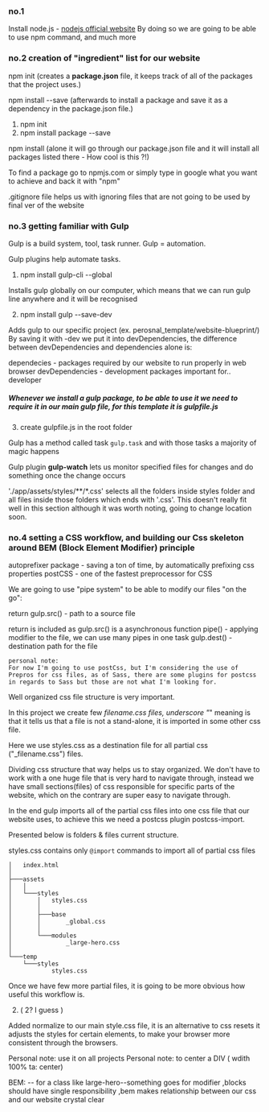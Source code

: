 ### no.1

Install node.js - [nodejs official website](https://nodejs.org/en/)
By doing so we are going to be able to use npm command, and much more

### no.2 creation of "ingredient" list for our website

npm init (creates a **package.json** file, it keeps track of all of the packages that the project uses.)

npm install <pkg> --save (afterwards to install a package and
save it as a dependency in the package.json file.)

1. npm init
2. npm install package --save

npm install (alone it will go through our package.json file and it will install all packages listed there - How cool is this ?!)

To find a package go to npmjs.com or simply type in google what you want to achieve and back it with "npm"

.gitignore file helps us with ignoring files that are not going to be used by final ver of the website 

### no.3 getting familiar with Gulp

Gulp is a build system, tool, task runner. Gulp = automation.

Gulp plugins help automate tasks.

1. npm install gulp-cli --global

Installs gulp globally on our computer, which means that we can run gulp line anywhere and it will be recognised

2. npm install gulp --save-dev 

Adds gulp to our specific project (ex. perosnal_template/website-blueprint/)
By saving it with -dev we put it into devDependencies, the difference between devDependencies and dependencies alone is:

dependecies - packages required by our website to run properly in web browser
devDependencies - development packages important for.. developer

##### Whenever we install a gulp package, to be able to use it we need to require it in our main gulp file, for this template it is gulpfile.js

3. create gulpfile.js in the root folder

Gulp has a method called task `gulp.task` and with those tasks a majority of magic happens

Gulp plugin **gulp-watch** lets us monitor specified files for changes and do something once the change occurs

'./app/assets/styles/**/*.css' selects all the folders inside styles folder and all files inside those folders which ends with '.css'. This doesn't really fit well in this section although it was worth noting, going to change location soon.

### no.4 setting a CSS workflow, and building our Css skeleton around BEM (Block Element Modifier) principle

autoprefixer package - saving a ton of time, by automatically prefixing css properties
postCSS - one of the fastest preprocessor for CSS

We are going to use "pipe system" to be able to modify our files "on the go":

return gulp.src() - path to a source file 

return is included as gulp.src() is a asynchronous function
pipe() - applying modifier to the file, we can use many pipes in one task
gulp.dest() - destination path for the file

```
personal note: 
For now I'm going to use postCss, but I'm considering the use of Prepros for css files, as of Sass, there are some plugins for postcss in regards to Sass but those are not what I'm looking for.
```

Well organized css file structure is very important.

In this project we create few _filename.css files, underscore "_" meaning is that it tells us that a file is not a stand-alone, it is imported in some other css file. 

Here we use styles.css as a destination file for all partial css ("_filename.css") files.

Dividing css structure that way helps us to stay organized. We don't have to work with a one huge file that is very hard to navigate through, instead we have small sections(files) of css responsible for specific parts of the website, which on the contrary are super easy to navigate through. 

In the end gulp imports all of the partial css files into one css file that our website uses, to achieve this we need a postcss plugin postcss-import.

Presented below is folders & files current structure.

styles.css contains only `@import` commands to import all of partial css files

```
│   index.html
│
├───assets
│   │
│   └───styles
│       │   styles.css
│       │
│       ├───base
│       │       _global.css
│       │
│       └───modules
│               _large-hero.css
│
└───temp
    └───styles
            styles.css
```

Once we have few more partial files, it is going to be more obvious how useful this workflow is.

2. ( 2? I guess ) 

Added normalize to our main style.css file, it is an alternative to css resets it adjusts the styles for certain elements, to make your browser more consistent through the browsers.

Personal note: use it on all projects
Personal note: to center a DIV ( wdith 100% ta: center)

BEM: -- for a class like large-hero--something goes for modifier
,blocks should have single responsibility
,bem makes relationship between our css and our website crystal clear 
